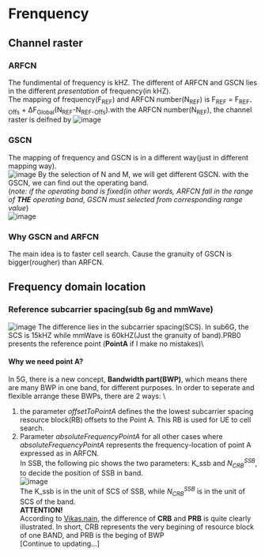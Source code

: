 # Frenquency
## Channel raster
### ARFCN
The fundimental of frequency is kHZ. The different of ARFCN and GSCN lies in the different _presentation_ of frequency(in kHZ).\
The mapping of frequency(F<sub>REF</sub>) and ARFCN number(N<sub>REF</sub>) is F<sub>REF</sub> = F<sub>REF-Offs</sub> + ΔF<sub>Global</sub>(N<sub>REF</sub>-N<sub>REF-Offs</sub>).with the ARFCN number(N<sub>REF</sub>), the channel raster is deifned by 
![image](https://github.com/ZepherL1/5G/assets/157103546/b2243b88-28cd-4cfa-beff-aa8f5a00d0e7)
### GSCN
The mapping of frequency and GSCN is in a different way(just in different mapping way).\
![image](https://github.com/ZepherL1/5G/assets/157103546/b607cfd6-5ebf-42a2-8e06-972e1eafaf83)
By the selection of N and M, we will get different GSCN. with the GSCN, we can find out the operating band.\
(_note: if the operating band is fixed(in other words, ARFCN fall in the range of **THE** operating band, GSCN must selected from corresponding range value_)\
![image](https://github.com/ZepherL1/5G/assets/157103546/c5572c36-cf1d-4645-b6d7-f33627b88711)
### Why GSCN and ARFCN
The main idea is to faster cell search. Cause the granuity of GSCN is bigger(rougher) than ARFCN.

## Frequency domain location
### Reference subcarrier spacing(sub 6g and mmWave)
![image](https://github.com/ZepherL1/5G/assets/157103546/d55542a6-8c52-4354-adf1-9a7924fff76d)
The difference lies in the subcarrier spacing(SCS). In sub6G, the SCS is 15kHZ while mmWave is 60kHZ(Just the granuity of band).PRB0 presents the reference point (**PointA** if I make no mistakes)\
#### Why we need point A?
In 5G, there is a new concept, **Bandwidth part(BWP)**, which means there are many BWP in one band, for different purposes. In order to seperate and flexible arrange these BWPs, there are 2 ways: \
1. the parameter _offsetToPointA_ defines the the lowest subcarrier spacing resource block(RB) offsets to the Point A. This RB is used for UE to cell search.
2. Parameter _absoluteFrequencyPointA_ for all other cases where _absoluteFrequencyPointA_ represents the frequency-location of point A expressed as in ARFCN.\
In SSB, the following pic shows the two parameters: K_ssb and $N_{CRB}^{SSB}$, to decide the position of SSB in band.\
![image](https://github.com/ZepherL1/5G/assets/157103546/8bdb6fe6-79cb-45e7-826c-5b7ea688a092)\
The K_ssb is in the unit of SCS of SSB, while $N_{CRB}^{SSB}$ is in the unit of SCS of the band.\
**ATTENTION!**\
According to [Vikas.nain](https://www.telecomhall.net/uploads/db2683/original/2X/d/d86a260697cc2197e0859aea6d3b03b2f3f39b8d.png), the difference of **CRB** and **PRB** is quite clearly illustrated. In short, CRB represents the very begining of resource block of one BAND, and PRB is the beging of BWP\
[Continue to updating...]
